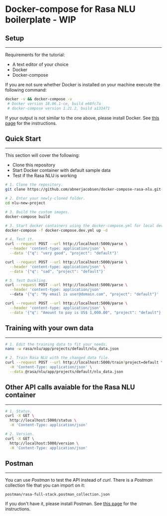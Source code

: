 # Docker-compose for Rasa NLU boilerplate - WIP

## Setup
--------

Requirements for the tutorial:

  - A text editor of your choice
  - Docker
  - Docker-compose

If you are not sure whether Docker is installed on your machine execute the
following command:

```bash
docker -v && docker-compose -v
 # Docker version 18.06.1-ce, build e68fc7a
 # docker-compose version 1.21.2, build a133471
```

If your output is not similar to the one above, please install Docker.
See [this page](https://docs.docker.com/install/) for the
instructions.
    
## Quick Start
--------------

This section will cover the following:

  - Clone this repository
  - Start Docker container with default sample data
  - Test if the Rasa NLU is working

```bash
# 1. Clone the repository.
git clone https://github.com/abnerjacobsen/docker-compose-rasa-nlu.git nlu-new-project

# 2. Enter your newly-cloned folder.
cd nlu-new-project

# 3. Build the custom images.
docker-compose build

# 3. Start docker containers using the docker-compose.yml for local development.
docker-compose -f docker-compose.dev.yml up -d

# 4. Test it.
curl --request POST --url http://localhost:5000/parse \
  --header 'content-type: application/json' \
  --data '{"q": "very good", "project": "default"}'

curl --request POST --url http://localhost:5000/parse \
  --header 'content-type: application/json' \
  --data '{"q": "sad", "project": "default"}'

# 5. Test Duckling.
curl --request POST --url http://localhost:5000/parse \
  --header 'content-type: application/json' 
  --data '{"q": "My email is user@domain.com", "project": "default"}'

curl --request POST --url http://localhost:5000/parse \
  --header 'content-type: application/json' \
  --data '{"q": "Amount to pay is US$ 1,000.00", "project": "default"}'
```

## Training with your own data
------------------------------

```bash
# 1. Edit the training data to fit your needs.
nano -w rasa/nlu/app/projects/default/nlu_data.json

# 2. Train Rasa NLU with the changed data file.
curl --request POST --url http://localhost:5000/train?project=default \
  -H 'Content-Type: application/json' \
  --data @rasa/nlu/app/projects/default/nlu_data.json
```

## Other API calls avaiable for the Rasa NLU container
------------------------------------------------------

```bash
# 1. Status.
curl -X GET \
  http://localhost:5000/status \
  -H 'Content-Type: application/json'

# 2. Version.
curl -X GET \
  http://localhost:5000/version \
  -H 'Content-Type: application/json'
```

## Postman
----------

You can use *Postman* to test the API instead of *curl*. There is a *Postman* collection file that you can import on it:

`postman/rasa-full-stack.postman_collection.json`
 
If you don't have it, please install Postman.
See [this page](https://www.getpostman.com/docs/v6/postman/launching_postman/installation_and_updates) for the
instructions.

